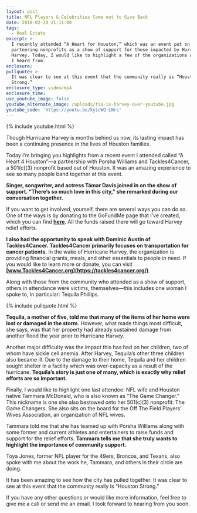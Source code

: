 ```yaml
---
layout: post
title: NFL Players & Celebrities Come out to Give Back
date: 2018-02-20 21:11:00
tags:
  - Real Estate
excerpt: >-
  I recently attended “A Heart for Houston,” which was an event put on by local
  partnering nonprofits as a show of support for those impacted by Hurricane
  Harvey. Today, I would like to highlight a few of the organizations and people
  I heard from.
enclosure:
pullquote: >-
  It was clear to see at this event that the community really is “Houston
  Strong.”
enclosure_type: video/mp4
enclosure_time:
use_youtube_image: false
youtube_alternate_image: /uploads/tia-is-harvey-over-youtube.jpg
youtube_code: 'https://youtu.be/kyicWQ-LNrc'
---
```


{% include youtube.html %}

Though Hurricane Harvey is months behind us now, its lasting impact has been a continuing presence in the lives of Houston families.

Today I’m bringing you highlights from a recent event I attended called “A Heart 4 Houston”—a partnership with Porsha Williams and Tackles4Cancer, a 501(c)(3) nonprofit based out of Houston. It was an amazing experience to see so many people band together at this event.

**Singer, songwriter, and actress T&aacute;mar Davis joined in on the show of support. “There’s so much love in this city,” she remarked during our conversation together.**

If you want to get involved, yourself, there are several ways you can do so. One of the ways is by donating to the GoFundMe page that I’ve created, which you can find **[here](https://www.gofundme.com/5kj5jz-houston-hurricane-harvey-relief)**. All the funds raised there will go toward Harvey relief efforts.

**I also had the opportunity to speak with Dominic Austin of Tackles4Cancer. Tackles4Cancer primarily focuses on transportation for cancer patients.** In the wake of Hurricane Harvey, the organization is providing financial grants, meals, and other essentials to people in need. If you would like to learn more or donate, you can visit **[www.Tackles4Cancer.org](https://tackles4cancer.org/)**.

Along with those from the community who attended as a show of support, others in attendance were victims, themselves—this includes one woman I spoke to, in particular: Tequila Phillips.

{% include pullquote.html %}

**Tequila, a mother of five, told me that many of the items of her home were lost or damaged in the storm.** However, what made things most difficult, she says, was that her property had already sustained damage from another flood the year prior to Hurricane Harvey.

Another major difficulty was the impact this has had on her children, two of whom have sickle cell anemia. After Harvey, Tequila’s other three children also became ill. Due to the damage to their home, Tequila and her children sought shelter in a facility which was over-capacity as a result of the hurricane. **Tequila’s story is just one of many, which is exactly why relief efforts are so important.**

Finally, I would like to highlight one last attendee: NFL wife and Houston native Tammara McDonald, who is also known as “The Game Changer.” This nickname is one she also bestowed onto her 501(c)(3) nonprofit: The Game Changers. She also sits on the board for the Off The Field Players’ Wives Association, an organization of NFL wives.

Tammara told me that she has teamed up with Porsha Williams along with some former and current athletes and entertainers to raise funds and support for the relief efforts. **Tammara tells me that she truly wants to highlight the importance of community support.**

Toya Jones, former NFL player for the 49ers, Broncos, and Texans, also spoke with me about the work he, Tammara, and others in their circle are doing.

It has been amazing to see how the city has pulled together. It was clear to see at this event that the community really is “Houston Strong.”

If you have any other questions or would like more information, feel free to give me a call or send me an email. I look forward to hearing from you soon.